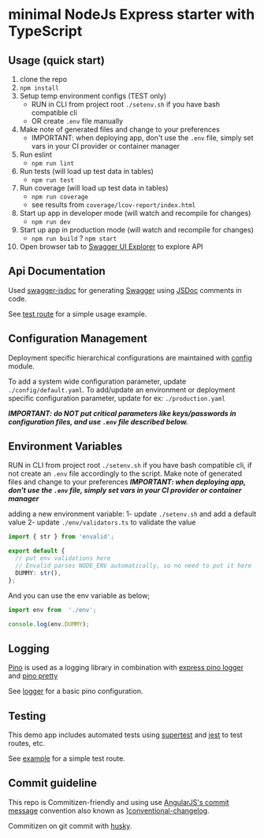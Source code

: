 # minimal NodeJs Express starter with TypeScript

## Usage (quick start)

 1. clone the repo
 2. `npm install`
 3. Setup temp environment configs (TEST only)
    * RUN in CLI from project root `./setenv.sh` if you have bash compatible cli
    * OR create `.env` file manually
 4. Make note of generated files and change to your preferences
    * IMPORTANT: when deploying app, don't use the `.env` file, simply set vars in your CI provider or container manager
 5. Run eslint
    * `npm run lint`
 6. Run tests (will load up test data in tables)
    * `npm run test`
 7. Run coverage (will load up test data in tables)
    * `npm run coverage`
    * see results from `coverage/lcov-report/index.html`
 8. Start up app in developer mode (will watch and recompile for changes)
    * `npm run dev`
 9. Start up app in production mode (will watch and recompile for changes)
    * `npm run build`
    ? `npm start`
 10. Open browser tab to [Swagger UI Explorer](http://localhost:8000/api-docs) to explore API

## Api Documentation

Used [swagger-jsdoc](https://www.npmjs.com/package/swagger-jsdoc) for generating [Swagger](https://swagger.io/) using [JSDoc](https://jsdoc.app/) comments in code.

See [test route](./src/routes/test/test.route.ts) for a simple usage example.

## Configuration Management

Deployment specific hierarchical configurations are maintained with [config](https://www.npmjs.com/package/config) module.

To add a system wide configuration parameter, update `./config/default.yaml`.
To add/update an environment or deployment specific configuration parameter, update for ex: `./production.yaml`

***IMPORTANT: do NOT put critical parameters like keys/passwords in configuration files, and use `.env` file described below.***

## Environment Variables

RUN in CLI from project root `./setenv.sh` if you have bash compatible cli, if not create an `.env` file accordingly to the script.
Make note of generated files and change to your preferences
***IMPORTANT: when deploying app, don't use the `.env` file, simply set vars in your CI provider or container manager***

adding a new environment variable:
1- update `./setenv.sh` and add a default value
2- update `./env/validators.ts` to validate the value

```ts
import { str } from 'envalid';

export default {
  // put env validations here
  // Envalid parses NODE_ENV automatically, so no need to put it here
  DUMMY: str(),
};
```

And you can use the env variable as below;

```js
import env from  './env';

console.log(env.DUMMY);
```

## Logging

[Pino](https://www.npmjs.com/package/pino) is used as a logging library in combination with [express pino logger](https://www.npmjs.com/package/express-pino-logger) and [pino pretty](https://www.npmjs.com/package/pino-pretty)

See [logger](utils/logger) for a basic pino configuration.

## Testing

This demo app includes automated tests using [supertest](https://www.npmjs.com/package/supertest) and [jest](https://www.npmjs.com/package/jest) to test routes, etc.

See [example](./src/routes/test/test.route.test.ts) for a simple test route.

## Commit guideline

This repo is Commitizen-friendly and using use [AngularJS's commit message](https://github.com/angular/angular.js/blob/master/DEVELOPERS.md#-git-commit-guidelines) convention also known as ][conventional-changelog](https://github.com/conventional-changelog/conventional-changelog).

Commitizen on git commit with [husky](https://www.npmjs.com/package/husky).

